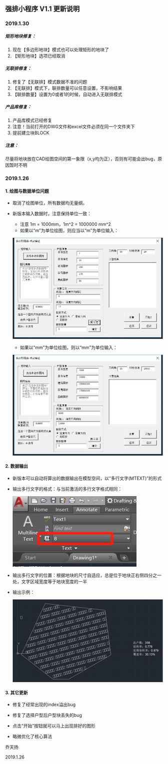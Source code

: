 ## 强排小程序 V1.1 更新说明

### 2019.1.30

##### 矩形地块修复：

1. 现在【多边形地块】模式也可以处理矩形的地块了
2. 【矩形地块】选项已经取消

##### 无联排修复：

1. 修复了【无联排】模式数据不准的问题
2. 【无联排】模式下，联排数量可以任意设置，不影响结果
3. 【联排数量】设置为0或者1的时候，自动进入无联排模式

##### 产品库修复：

1. 产品库模式已经修复
2. 注意！当前打开的DWG文件和excel文件必须在同一个文件夹下
3. 提前建立块BLOCK

##### 注意：

尽量将地块放在CAD绘图空间的第一象限（x,y均为正），否则有可能会出bug，原因暂时不明



### 2019.1.26

#### 1. 绘图与数据单位问题

* 取消了绘图单位，所有数据均无量纲。

* 新版本输入数据时，注意保持单位一致：

  * 注意 1m = 1000mm，1m^2 = 1000000 mm^2 
  * 如果以“m”为单位绘图，则应当以“m”为单位输入：

  ![M_mode](./Images/M_mode.jpg)

  * 如果以“mm”为单位绘图，则以“mm”为单位输入：

  ![MM_mode](./Images/MM_mode.jpg)

  

#### 2. 数据输出

* 新版本可以自动将算出的数据输出在模型空间，以“多行文字(MTEXT)”的形式

* 输出多行文字的格式：与当前激活的多行文字格式相同：

  ![MTEXT](./Images/MTEXT.jpg)

* 输出多行文字的位置：根据地块的尺寸自适应，总是位于地块正右侧四分之一处，文字区域宽度等于地块宽度的一半

* 输出示例：

  ![output](./Images/output.jpg)



#### 3. 其它更新

* 修复了经常出现的index溢出bug

* 修复了选择户型后户型块丢失的bug

* 点击“开始”按钮就可以马上出现排好的图形

* 略微优化了核心算法

  

乔天扬

2019.1.26